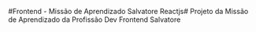 #Frontend - Missão de Aprendizado Salvatore Reactjs#
Projeto da Missão de Aprendizado da Profissão Dev Frontend Salvatore
